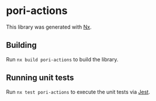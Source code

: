 # pori-actions

This library was generated with [Nx](https://nx.dev).

## Building

Run `nx build pori-actions` to build the library.

## Running unit tests

Run `nx test pori-actions` to execute the unit tests via [Jest](https://jestjs.io).
